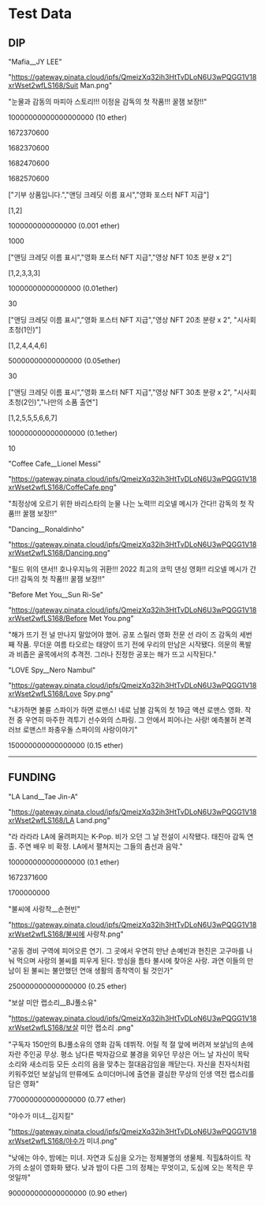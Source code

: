 # Test Data

## DIP

"Mafia__JY LEE"

"https://gateway.pinata.cloud/ipfs/QmeizXq32ih3HtTvDLoN6U3wPQGG1V18xrWset2wfLS168/Suit Man.png"

"눈물과 감동의 마피아 스토리!!! 이정윤 감독의 첫 작품!!! 꿀잼 보장!!"

10000000000000000000 (10 ether)

1672370600

1682370600

1682470600

1682570600



["기부 상품입니다.","앤딩 크레딧 이름 표시","영화 포스터 NFT 지급"]

[1,2]

1000000000000000 (0.001 ether)

1000



["앤딩 크레딧 이름 표시","영화 포스터 NFT 지급","영상 NFT 10초 분량 x 2"]

[1,2,3,3,3]

10000000000000000 (0.01ether)

30



["앤딩 크레딧 이름 표시","영화 포스터 NFT 지급","영상 NFT 20초 분량 x 2", "시사회 초청(1인)"]

[1,2,4,4,4,6]

50000000000000000 (0.05ether)

30



["앤딩 크레딧 이름 표시","영화 포스터 NFT 지급","영상 NFT 30초 분량 x 2", "시사회 초청(2인)","나만의 소품 출연"]

[1,2,5,5,5,6,6,7]

100000000000000000 (0.1ether)

10



"Coffee Cafe__Lionel Messi"

"https://gateway.pinata.cloud/ipfs/QmeizXq32ih3HtTvDLoN6U3wPQGG1V18xrWset2wfLS168/CoffeCafe.png"

"최정상에 오르기 위한 바리스타의 눈물 나는 노력!!! 리오넬 메시가 간다!! 감독의 첫 작품!!! 꿀잼 보장!!"



"Dancing__Ronaldinho"

"https://gateway.pinata.cloud/ipfs/QmeizXq32ih3HtTvDLoN6U3wPQGG1V18xrWset2wfLS168/Dancing.png"

"필드 위의 댄서!! 호나우지뉴의 귀환!!! 2022 최고의 코믹 댄싱 영화!! 리오넬 메시가 간다!! 감독의 첫 작품!!! 꿀잼 보장!!"



"Before Met You__Sun Ri-Se"

"https://gateway.pinata.cloud/ipfs/QmeizXq32ih3HtTvDLoN6U3wPQGG1V18xrWset2wfLS168/Before Met You.png"

"해가 뜨기 전 널 만나지 말았어야 했어. 공포 스릴러 영화 전문 선 라이 즈 감독의 세번째 작품. 무더운 여름 타오르는 태양이 뜨기 전에 우리의 만남은 시작됐다. 의문의 폭발과 비좁은 골목에서의 추격전. 그러나 진정한 공포는 해가 뜨고 시작된다."



"LOVE Spy__Nero Nambul"

"https://gateway.pinata.cloud/ipfs/QmeizXq32ih3HtTvDLoN6U3wPQGG1V18xrWset2wfLS168/Love Spy.png"

"내가하면 불륜 스파이가 하면 로맨스! 네로 남블 감독의 첫 19금 액션 로맨스 영화. 작전 중 우연히 마주한 격투기 선수와의 스파링. 그 안에서 피어나는 사랑! 예측불허 본격 러브 로맨스!! 좌충우돌 스파이의 사랑이야기"

150000000000000000 (0.15 ether)



---

## FUNDING

"LA Land__Tae Jin-A"

"https://gateway.pinata.cloud/ipfs/QmeizXq32ih3HtTvDLoN6U3wPQGG1V18xrWset2wfLS168/LA Land.png"

"라 라라라 LA에 울려퍼지는 K-Pop. 비가 오던 그 날 전설이 시작됐다. 태진아 감독 연출. 주연 배우 비 확정. LA에서 펼쳐지는 그들의 춤선과 음악."

100000000000000000 (0.1 ether)

1672371600

1700000000



"불씨에 사랑착__손현빈"

"https://gateway.pinata.cloud/ipfs/QmeizXq32ih3HtTvDLoN6U3wPQGG1V18xrWset2wfLS168/불씨에 사랑착.png"

"공동 경비 구역에 피어오른 연기. 그 곳에서 우연히 만난 손예빈과 현진은 고구마를 나눠 먹으며 사랑의 불씨를 피우게 된다. 방심을 틈타 불시에 찾아온 사랑. 과연 이들의 만남이 된 불씨는 불안했던 연애 생활의 종착역이 될 것인가"

250000000000000000 (0.25 ether)



"보살 미안 랩소리__BJ풀소유"

"https://gateway.pinata.cloud/ipfs/QmeizXq32ih3HtTvDLoN6U3wPQGG1V18xrWset2wfLS168/보살 미안 랩소리 .png"

"구독자 150만의 BJ풀소유의 영화 감독 데뷔작. 어릴 적 절 앞에 버려져 보살님의 손에 자란 주인공 무상. 평소 남다른 박자감으로 불경을 외우던 무상은 어느 날 자신이 목탁 소리와 새소리등 모든 소리의 음을 맞추는 절대음감임을 깨닫는다. 자신을 친자식처럼 키워주었던 보살님의 만류에도 쇼미더머니에 출연을 결심한 무상의 인생 역전 랩소리를 담은 영화"

770000000000000000 (0.77 ether)



"야수가 미녀__김지킬"

"https://gateway.pinata.cloud/ipfs/QmeizXq32ih3HtTvDLoN6U3wPQGG1V18xrWset2wfLS168/야수가 미녀.png"

"낮에는 야수, 밤에는 미녀. 자연과 도심을 오가는 정체불명의 생물체. 직힐&하이트 작가의 소설이 영화화 됐다. 낮과 밤이 다른 그의 정체는 무엇이고, 도심에 오는 목적은 무엇일까"

900000000000000000 (0.90 ether)